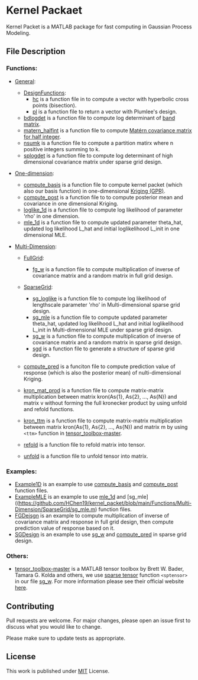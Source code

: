 # Kernel Packaet
Kernel Packet is a MATLAB package for fast computing in Gaussian Process Modeling. 

## File Description
### Functions:
* [General](https://github.com/HChen19/kernel_packet/tree/main/Functions/General): 
  * [DesignFunctions](https://github.com/HChen19/kernel_packet/tree/main/Functions/General/DesignFunctions):
    * [hc](https://github.com/HChen19/kernel_packet/tree/main/Functions/General/DesignFunctions) is a function file in to compute a vector with hyperbolic cross points (bisection).
    * [pl](https://github.com/HChen19/kernel_packet/blob/main/Functions/General/DesignFunctions/pl.m) is a function file to return a vector with Plumlee's design.
  * [bdlogdet](https://github.com/HChen19/kernel_packet/blob/main/Functions/General/bdlogdet.m) is a function file to compute log determinant of [band matrix](https://en.wikipedia.org/wiki/Band_matrix#:~:text=In%20mathematics%2C%20particularly%20matrix%20theory,more%20diagonals%20on%20either%20side.).
  * [matern_halfint](https://github.com/HChen19/kernel_packet/blob/main/Functions/General/matern_halfint.m) is a function file to compute [Mat&eacute;rn covariance matrix for half integer](https://en.wikipedia.org/wiki/Mat%C3%A9rn_covariance_function#Simplification_for_%CE%BD_half_integer).
  * [nsumk](https://github.com/HChen19/kernel_packet/blob/main/Functions/General/nsumk.m) is a function file to compute a partition matirx where n positive integers summing to k.
  * [splogdet](https://github.com/HChen19/kernel_packet/blob/main/Functions/General/splogdet.m) is a function file to compute log determinant of high dimensional covariance matrix under sparse grid design.
 

* [One-dimension](https://github.com/HChen19/kernel_packet/tree/main/Functions/One-Dimension):
  * [compute_basis](https://github.com/HChen19/kernel_packet/blob/main/Functions/One-Dimension/compute_basis.m) is a function file to compute kernel packet (which also our basis function) in one-dimensional [Kriging (GPR)](https://en.wikipedia.org/wiki/Kriging).
  * [compute_post](https://github.com/HChen19/kernel_packet/blob/main/Functions/One-Dimension/compute_post.m) is a function file to to compute posterior mean and covariance in one dimensional Kriging.
  * [loglike_1d](https://github.com/HChen19/kernel_packet/blob/main/Functions/One-Dimension/loglike_1d.m) is a function file to compute log likelihood of parameter 'rho' in one dimension.
  * [mle_1d](https://github.com/HChen19/kernel_packet/blob/main/Functions/One-Dimension/mle_1d.m) is a function file to compute updated parameter theta_hat, updated log likelihood L_hat and initial loglikelihood L_init in one dimensional MLE.


* [Multi-Dimension](https://github.com/HChen19/kernel_packet/tree/main/Functions/Multi-Dimension):
  * [FullGrid](https://github.com/HChen19/kernel_packet/tree/main/Functions/Multi-Dimension/FullGrid):
    * [fg_w](https://github.com/HChen19/kernel_packet/blob/main/Functions/Multi-Dimension/FullGrid/fg_w.m) is a function file to compute multiplication of inverse of covariance matrix and a random matrix in full grid design.
  * [SparseGrid](https://github.com/HChen19/kernel_packet/tree/main/Functions/Multi-Dimension/SparseGrid): 
    * [sg_loglike](https://github.com/HChen19/kernel_packet/blob/main/Functions/Multi-Dimension/SparseGrid/sg_loglike.m) is a function file to compute log likelihood of lengthscale parameter 'rho' in Multi-dimensional sparse grid design.
    * [sg_mle](https://github.com/HChen19/kernel_packet/blob/main/Functions/Multi-Dimension/SparseGrid/sg_mle.m) is a function file to compute updated parameter theta_hat, updated log likelihood L_hat and initial loglikelihood L_init in Multi-dimensional MLE under sparse grid design.
    * [sg_w](https://github.com/HChen19/kernel_packet/blob/main/Functions/Multi-Dimension/SparseGrid/sg_w.m) is a function file to compute multiplication of inverse of covariance matrix and a random matrix in sparse grid design.
    * [sgd](https://github.com/HChen19/kernel_packet/blob/main/Functions/Multi-Dimension/SparseGrid/sgd.m) is a function file to generate a structure of sparse grid design.
   
  * [compute_pred](https://github.com/HChen19/kernel_packet/tree/main/Functions/Multi-Dimension/compute_pred.m) is a funciton file to compute prediction value of response (which is also the posterior mean) of nulti-dimensional Kriging.
  * [kron_mat_prod](https://github.com/HChen19/kernel_packet/tree/main/Functions/Multi-Dimension/kron_mat_prod.m) is a function file to compute matrix-matrix multiplication between matrix kron(As{1}, As{2}, ..., As{N}) and matrix v without forming the full kronecker product by using unfold and refold functions.
  * [kron_ttm](https://github.com/HChen19/kernel_packet/blob/main/Functions/Multi-Dimension/kron_ttm.m) is a function file to compute matrix-matrix multiplication between matrix kron(As{1}, As{2}, ..., As{N}) and matrix m by using `<ttm>` function in [tensor_toolbox-master](https://github.com/HChen19/kernel_packet/tree/main/tensor_toolbox-master).
  * [refold](https://github.com/HChen19/kernel_packet/tree/main/Functions/Multi-Dimension/refold.m) is a function file to refold matrix into tensor.
  * [unfold](https://github.com/HChen19/kernel_packet/tree/main/Functions/Multi-Dimension/unfold.m) is a function file to unfold tensor into matrix.
 
  
### Examples:
  * [Example1D](https://github.com/HChen19/kernel_packet/blob/main/Example1D.m) is an example to use [compute_basis](https://github.com/HChen19/kernel_packet/blob/main/Functions/One-Dimension/compute_basis.m) and [compute_post](https://github.com/HChen19/kernel_packet/blob/main/Functions/One-Dimension/compute_post.m) function files. 
  * [ExampleMLE](https://github.com/HChen19/kernel_packet/blob/main/ExampleMLE.m) is an example to use [mle_1d](https://github.com/HChen19/kernel_packet/blob/main/Functions/One-Dimension/mle_1d.m) and [sg_mle]((https://github.com/HChen19/kernel_packet/blob/main/Functions/Multi-Dimension/SparseGrid/sg_mle.m) function files.
  * [FGDeisgn](https://github.com/HChen19/kernel_packet/blob/main/FGDesign.m) is an example to compute multiplication of inverse of covariance matrix and response in full grid design, then compute prediction value of response based on it.
  * [SGDesign](https://github.com/HChen19/kernel_packet/blob/main/SGDesign.m) is an example to use [sg_w](https://github.com/HChen19/kernel_packet/blob/main/Functions/Multi-Dimension/SparseGrid/sg_w.m) and [compute_pred](https://github.com/HChen19/kernel_packet/tree/main/Functions/Multi-Dimension/compute_pred.m) in sparse grid design.
   
### Others:
  * [tensor_toolbox-master](https://github.com/HChen19/kernel_packet/tree/main/tensor_toolbox-master) is a MATLAB tensor toolbox by Brett W. Bader, Tamara G. Kolda and others, we use [sparse tensor](https://www.tensortoolbox.org/sptensor_doc.html) function `<sptensor>` in our file [sg_w](https://github.com/HChen19/kernel_packet/blob/main/Functions/Multi-Dimension/SparseGrid/sg_w.m). For more information please see their official website [here](https://www.tensortoolbox.org/).

## Contributing
Pull requests are welcome. For major changes, please open an issue first to discuss what you would like to change.

Please make sure to update tests as appropriate.

## License
This work is published under [MIT](https://choosealicense.com/licenses/mit/) License.

